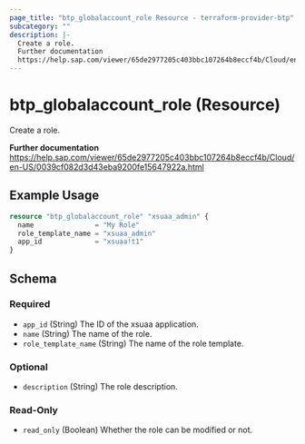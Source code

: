 ```yaml
---
page_title: "btp_globalaccount_role Resource - terraform-provider-btp"
subcategory: ""
description: |-
  Create a role.
  Further documentation
  https://help.sap.com/viewer/65de2977205c403bbc107264b8eccf4b/Cloud/en-US/0039cf082d3d43eba9200fe15647922a.html
---
```


# btp_globalaccount_role (Resource)

Create a role.

__Further documentation__
https://help.sap.com/viewer/65de2977205c403bbc107264b8eccf4b/Cloud/en-US/0039cf082d3d43eba9200fe15647922a.html

## Example Usage

```terraform
resource "btp_globalaccount_role" "xsuaa_admin" {
  name               = "My Role"
  role_template_name = "xsuaa_admin"
  app_id             = "xsuaa!t1"
}
```

<!-- schema generated by tfplugindocs -->
## Schema

### Required

- `app_id` (String) The ID of the xsuaa application.
- `name` (String) The name of the role.
- `role_template_name` (String) The name of the role template.

### Optional

- `description` (String) The role description.

### Read-Only

- `read_only` (Boolean) Whether the role can be modified or not.


